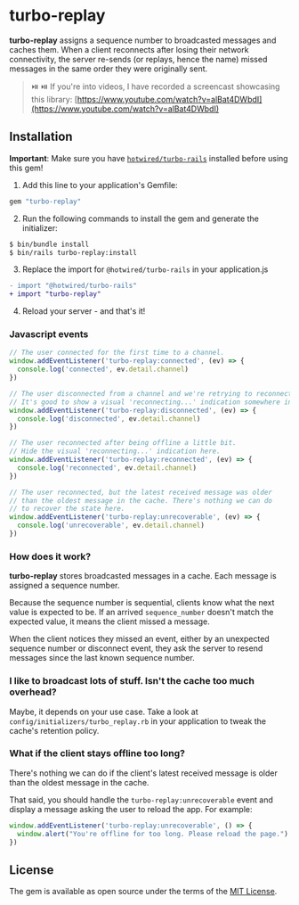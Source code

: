 # turbo-replay

**turbo-replay** assigns a sequence number to broadcasted messages and caches them. When a client
reconnects after losing their network connectivity, the server re-sends (or replays, hence the name)
missed messages in the same order they were originally sent.

> :play_or_pause_button: :play_or_pause_button: If you're into videos, I have recorded a screencast showcasing this library: [https://www.youtube.com/watch?v=alBat4DWbdI](https://www.youtube.com/watch?v=alBat4DWbdI)

## Installation

**Important**: Make sure you have [`hotwired/turbo-rails`](https://github.com/hotwired/turbo-rails) installed before using this gem!

1. Add this line to your application's Gemfile:

```ruby
gem "turbo-replay"
```

2. Run the following commands to install the gem and generate the initializer:

```bash
$ bin/bundle install
$ bin/rails turbo-replay:install
```

3. Replace the import for `@hotwired/turbo-rails` in your application.js

```diff
- import "@hotwired/turbo-rails"
+ import "turbo-replay"
```

4. Reload your server - and that's it!

### Javascript events

```javascript
// The user connected for the first time to a channel.
window.addEventListener('turbo-replay:connected', (ev) => {
  console.log('connected', ev.detail.channel)
})

// The user disconnected from a channel and we're retrying to reconnect.
// It's good to show a visual 'reconnecting...' indication somewhere in your app.
window.addEventListener('turbo-replay:disconnected', (ev) => {
  console.log('disconnected', ev.detail.channel)
})

// The user reconnected after being offline a little bit.
// Hide the visual 'reconnecting...' indication here.
window.addEventListener('turbo-replay:reconnected', (ev) => {
  console.log('reconnected', ev.detail.channel)
})

// The user reconnected, but the latest received message was older
// than the oldest message in the cache. There's nothing we can do
// to recover the state here.
window.addEventListener('turbo-replay:unrecoverable', (ev) => {
  console.log('unrecoverable', ev.detail.channel)
})
```

### How does it work?

**turbo-replay** stores broadcasted messages in a cache. Each message is assigned a sequence number.

Because the sequence number is sequential, clients know what the next value is expected to be.
If an arrived `sequence_number` doesn't match the expected value, it means the client missed a message.

When the client notices they missed an event, either by an unexpected sequence number or disconnect event,
they ask the server to resend messages since the last known sequence number.

### I like to broadcast lots of stuff. Isn't the cache too much overhead?

Maybe, it depends on your use case. Take a look at `config/initializers/turbo_replay.rb` in your
application to tweak the cache's retention policy.

### What if the client stays offline too long?

There's nothing we can do if the client's latest received message is older than the oldest message in the cache.

That said, you should handle the `turbo-replay:unrecoverable` event and display a message asking the user
to reload the app. For example:

```js
window.addEventListener('turbo-replay:unrecoverable', () => {
  window.alert("You're offline for too long. Please reload the page.")
})
```

## License
The gem is available as open source under the terms of the [MIT License](https://opensource.org/licenses/MIT).
